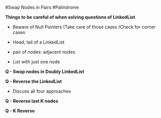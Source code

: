 #Swap Nodes in Pairs
#Palindrome

**Things to be careful of when solving questions of LinkedList**

- Beware of Null Pointers (Take care of those cases )Check for corner cases
  
- Head, tail of a LinkedList

- pair of nodes: adjacent nodes

- List with just one node

**Q - Swap nodes in Doubly LinkedList**

**Q - Reverse the LinkedList**
 - Discuss all four approaches

**Q - Reverse last K nodes**

**Q - K Reverse**
